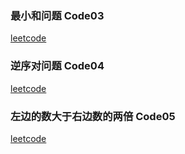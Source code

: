 ### 最小和问题 Code03
[leetcode](https://leetcode.com/problems/count-of-smaller-numbers-after-self/)
### 逆序对问题 Code04
[leetcode](https://leetcode-cn.com/problems/shu-zu-zhong-de-ni-xu-dui-lcof/)
### 左边的数大于右边数的两倍 Code05
[leetcode](https://leetcode.com/problems/reverse-pairs/)
